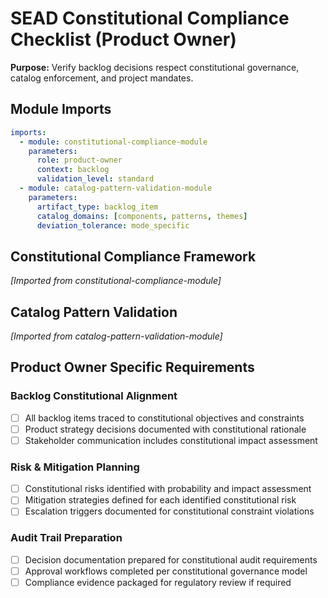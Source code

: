 <!-- Powered by SEAD-METHOD™ Core -->

# SEAD Constitutional Compliance Checklist (Product Owner)

**Purpose:** Verify backlog decisions respect constitutional governance, catalog enforcement, and project mandates.

## Module Imports
```yaml
imports:
  - module: constitutional-compliance-module
    parameters:
      role: product-owner
      context: backlog
      validation_level: standard
  - module: catalog-pattern-validation-module
    parameters:
      artifact_type: backlog_item
      catalog_domains: [components, patterns, themes]
      deviation_tolerance: mode_specific
```

## Constitutional Compliance Framework
*[Imported from constitutional-compliance-module]*

## Catalog Pattern Validation
*[Imported from catalog-pattern-validation-module]*

## Product Owner Specific Requirements

### Backlog Constitutional Alignment
- [ ] All backlog items traced to constitutional objectives and constraints
- [ ] Product strategy decisions documented with constitutional rationale
- [ ] Stakeholder communication includes constitutional impact assessment

### Risk & Mitigation Planning  
- [ ] Constitutional risks identified with probability and impact assessment
- [ ] Mitigation strategies defined for each identified constitutional risk
- [ ] Escalation triggers documented for constitutional constraint violations

### Audit Trail Preparation
- [ ] Decision documentation prepared for constitutional audit requirements
- [ ] Approval workflows completed per constitutional governance model
- [ ] Compliance evidence packaged for regulatory review if required
